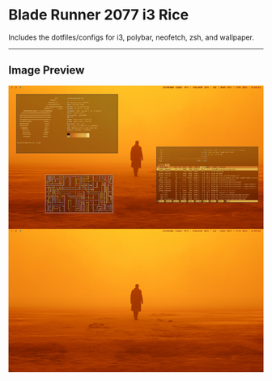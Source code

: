 # Blade Runner 2077 i3 Rice
Includes the dotfiles/configs for i3, polybar, neofetch, zsh, and wallpaper.

----

## Image Preview
![alt text](https://github.com/cchuster/BladeRunner2077i3Rice/blob/master/preview.jpg?raw=true)
